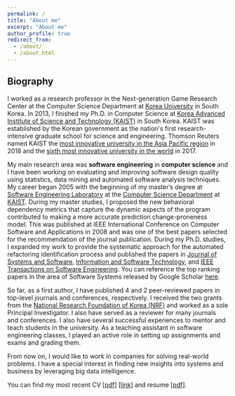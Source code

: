 ```yaml
---
permalink: /
title: "About me"
excerpt: "About me"
author_profile: true
redirect_from:
  - /about/
  - /about.html
---
```


Biography
------
I worked as a research professor in the Next-generation Game Research Center at the Computer Science Department at [Korea University](http://www.korea.ac.kr/mbshome/mbs/en/index.do) in South Korea. In 2013, I finished my Ph.D. in Computer Science at [Korea Advanced Institute of Science and Technology (KAIST)](http://www.kaist.ac.kr/html/en/index.html) in South Korea. KAIST was established by the Korean government as the nation's first research-intensive graduate school for science and engineering.
Thomson Reuters named KAIST the [most innovative university in the Asia Pacific region](https://www.reuters.com/article/us-asiapac-reuters-ranking-innovative-un/asia-pacifics-most-innovative-universities-2018-idUSKCN1J02SP) in 2018 and the [sixth most innovative university in the world](https://www.reuters.com/innovative-universities-2017/profile) in 2017.

My main research area was **software engineering** in **computer science** and I have been working on evaluating and improving software design quality using statistics, data mining and automated software analysis techniques.
My career began 2005 with the beginning of my master’s degree at [Software Engineering Laboratory](http://se.kaist.ac.kr/) at the [Computer Science Department](https://cs.kaist.ac.kr/) at [KAIST](http://www.kaist.ac.kr/html/en/index.html).
During my master studies, I proposed the new behavioral dependency metrics that capture the dynamic aspects of the program contributed to making a more accurate prediction change-proneness model. This was published at IEEE International Conference on Computer Software and Applications in 2008 and was one of the best papers selected for the recommendation of the journal publication.
During my Ph.D. studies, I expanded my work to provide the systematic approach for the automated refactoring identification process and published the papers in [Journal of Systems and Software](https://www.journals.elsevier.com/journal-of-systems-and-software), [Information and Software Technology](https://www.journals.elsevier.com/information-and-software-technology), and [IEEE Transactions on Software Engineering](https://www.computer.org/web/tse).
You can reference the top ranking papers in the area of Software Systems released by Google Scholar [here](https://scholar.google.com/citations?view_op=top_venues&hl=en&vq=eng_softwaresystems).


So far, as a first author, I have published 4 and 2 peer-reviewed papers in top-level journals and conferences, respectively. I received the two grants from the [National Research Foundation of Korea (NRF)](http://www.nrf.re.kr/eng/main) and worked as a sole Principal Investigator. I also have served as a reviewer for many journals and conferences. I also have several successful experiences to mentor and teach students in the university. As a teaching assistant in software engineering classes, I played an active role in setting up assignments and exams and grading them.


From now on, I would like to work in companies for solving real-world problems.
I have a special interest in finding new insights into systems and business by leveraging big data intelligence.

You can find my most recent CV [[pdf]](/files/arhan_cv.pdf) [[link]](/cv/) and resume [[pdf]](/files/arhanResume.pdf).  


<!--
News
------
-->
